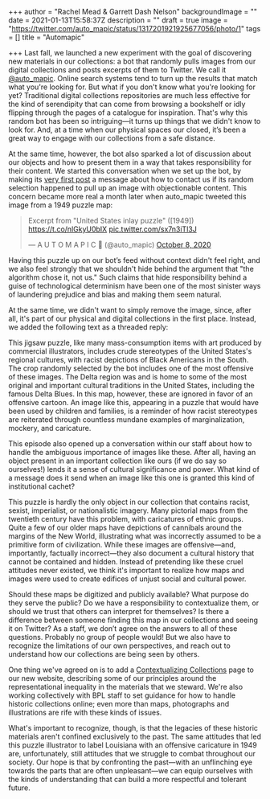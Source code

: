 +++
author = "Rachel Mead & Garrett Dash Nelson"
backgroundImage = ""
date = 2021-01-13T15:58:37Z
description = ""
draft = true
image = "https://twitter.com/auto_mapic/status/1317201921925677056/photo/1"
tags = []
title = "Automapic"

+++
Last fall, we launched a new experiment with the goal of discovering new materials in our collections: a bot that randomly pulls images from our digital collections and posts excerpts of them to Twitter. We call it [@auto_mapic](https://twitter.com/auto_mapic). Online search systems tend to turn up the results that match what you're looking for. But what if you don't know what you're looking for yet? Traditional digital collections repositories are much less effective for the kind of serendipity that can come from browsing a bookshelf or idly flipping through the pages of a catalogue for inspiration. That's why this random bot has been so intriguing—it turns up things that we didn't know to look for. And, at a time when our physical spaces our closed, it’s been a great way to engage with our collections from a safe distance.

At the same time, however, the bot also sparked a lot of discussion about our objects and how to present them in a way that takes responsibility for their content. We started this conversation when we set up the bot, by making its [very first post](https://twitter.com/auto_mapic/status/1301547799062945794) a message about how to contact us if its random selection happened to pull up an image with objectionable content. This concern became  more real a month later when auto_mapic tweeted this image from a 1949 puzzle map:

<blockquote class="twitter-tweet"><p lang="en" dir="ltr">Excerpt from "United States inlay puzzle" ([1949]) <a href="https://t.co/nlGkyU0bIX">https://t.co/nlGkyU0bIX</a> <a href="https://t.co/sx7n3iTl3J">pic.twitter.com/sx7n3iTl3J</a></p>— A U T O M A P I C 🤖 (@auto_mapic) <a href="https://twitter.com/auto_mapic/status/1314197117007802368?ref_src=twsrc%5Etfw">October 8, 2020</a></blockquote> <script async src="https://platform.twitter.com/widgets.js" charset="utf-8"></script>

Having this puzzle up on our bot’s feed without context didn't feel right, and we also feel strongly that we shouldn't hide behind the argument that "the algorithm chose it, not us." Such claims that hide responsibility behind a guise of technological determinism have been one of the most sinister ways of laundering prejudice and bias and making them seem natural.

At the same time, we didn't want to simply remove the image, since, after all, it's part of our physical and digital collections in the first place. Instead, we added the following text as a threaded reply:

This jigsaw puzzle, like many mass-consumption items with art produced by commercial illustrators, includes crude stereotypes of the United States's regional cultures, with racist depictions of Black Americans in the South. The crop randomly selected by the bot includes one of the most offensive of these images. The Delta region was and is home to some of the most original and important cultural traditions in the United States, including the famous Delta Blues. In this map, however, these are ignored in favor of an offensive cartoon. An image like this, appearing in a puzzle that would have been used by children and families, is a reminder of how racist stereotypes are reiterated through countless mundane examples of marginalization, mockery, and caricature.

This episode also opened up a conversation within our staff about how to handle the ambiguous importance of images like these. After all, having an object present in an important collection like ours (if we do say so ourselves!) lends it a sense of cultural significance and power. What kind of a message does it send when an image like this one is granted this kind of institutional cachet?

This puzzle is hardly the only object in our collection that contains racist, sexist, imperialist, or nationalistic imagery. Many pictorial maps from the twentieth century have this problem, with caricatures of ethnic groups. Quite a few of our older maps have depictions of cannibals around the margins of the New World, illustrating what was incorrectly assumed to be a primitive form of civilization. While these images are offensive—and, importantly, factually incorrect—they also document a cultural history that cannot be contained and hidden. Instead of pretending like these cruel attitudes never existed, we think it's important to realize how maps and images were used to create edifices of unjust social and cultural power.

Should these maps be digitized and publicly available? What purpose do they serve the public? Do we have a responsibility to contextualize them, or should we trust that others can interpret for themselves? Is there a difference between someone finding this map in our collections and seeing it on Twitter? As a staff, we don’t agree on the answers to all of these questions. Probably no group of people would! But we also have to recognize the limitations of our own perspectives, and reach out to understand how our collections are being seen by others.

One thing we've agreed on is to add a [Contextualizing Collections](https://www.leventhalmap.org/collections/contextualizing-collections/) page to our new website, describing some of our principles around the representational inequality in the materials that we steward. We're also working collectively with BPL staff to set guidance for how to handle historic collections online; even more than maps, photographs and illustrations are rife with these kinds of issues.

What's important to recognize, though, is that the legacies of these historic materials aren't confined exclusively to the past. The same attitudes that led this puzzle illustrator to label Louisiana with an offensive caricature in 1949 are, unfortunately, still attitudes that we struggle to combat throughout our society. Our hope is that by confronting the past—with an unflinching eye towards the parts that are often unpleasant—we can equip ourselves with the kinds of understanding that can build a more respectful and tolerant future.
